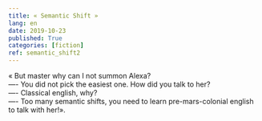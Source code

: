```yaml
---
title: « Semantic Shift » 
lang: en
date: 2019-10-23
published: True
categories: [fiction]
ref: semantic_shift2
---   
```


« But master why can I not summon Alexa?    
—- You did not pick the easiest one. How did you talk to her?    
—- Classical english, why?    
—- Too many semantic shifts, you need to learn pre-mars-colonial english to talk with her!».   